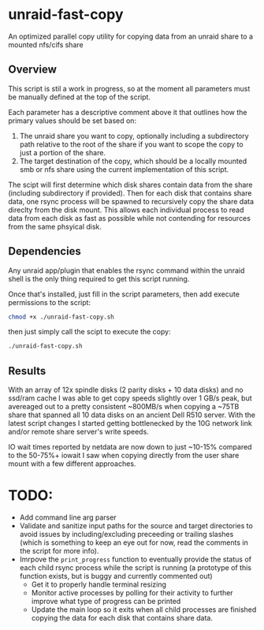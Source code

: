 # unraid-fast-copy

An optimized parallel copy utility for copying data from an unraid share to a mounted nfs/cifs share


## Overview

This script is stil a work in progress, so at the moment all parameters must be manually defined at the top of the script.

Each parameter has a descriptive comment above it that outlines how the primary values should be set based on:
1. The unraid share you want to copy, optionally including a subdirectory path relative to the root of the share if you want to scope the copy to just a portion of the share.
2. The target destination of the copy, which should be a locally mounted smb or nfs share using the current implementation of this script.

The scipt will first determine which disk shares contain data from the share (including subdirectory if provided). Then for each disk that contains share data, one rsync process will be spawned to recursively copy the share data direclty from the disk mount. This allows each individual process to read data from each disk as fast as possible while not contending for resources from the same phsyical disk.


## Dependencies

Any unraid app/plugin that enables the rsync command within the unraid shell is the only thing required to get this script running.

Once that's installed, just fill in the script parameters, then add execute permissions to the script:
```bash
chmod +x ./unraid-fast-copy.sh
```
then just simply call the scipt to execute the copy:
```bash
./unraid-fast-copy.sh
```

## Results

With an array of 12x spindle disks (2 parity disks + 10 data disks) and no ssd/ram cache I was able to get copy speeds slightly over 1 GB/s peak, but avereaged out to a pretty consistent ~800MB/s when copying a ~75TB share that spanned all 10 data disks on an ancient Dell R510 server. With the latest script changes I started getting bottlenecked by the 10G network link and/or remote share server's write speeds.

IO wait times reported by netdata are now down to just ~10-15% compared to the 50-75%+ iowait I saw when copying directly from the user share mount with a few different approaches.



# TODO:

- Add command line arg parser
- Validate and sanitize input paths for the source and target directories to avoid issues by including/excluding preceeding or trailing slashes (which is something to keep an eye out for now, read the comments in the script for more info).
- Imrpove the `print_progress` function to eventually provide the status of each child rsync process while the script is running (a prototype of this function exists, but is buggy and currently commented out)
   - Get it to properly handle terminal resizing
   - Monitor active processes by polling for their activity to further improve what type of progress can be printed
   - Update the main loop so it exits when all child processes are finished copying the data for each disk that contains share data.